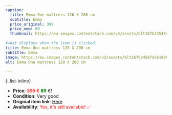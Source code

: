 ```yaml
---
caption:
  title: Emma One mattress 120 X 200 cm
  subtitle: Emma
  price_original: 399
  price_new: 89
  thumbnail: https://eu-images.contentstack.com/v3/assets/blt167b24547e5b1906/blt5094018595fff42a/660ee409b27e99ffb177808e/DE_One_Ma_Gallery_Hero_2.png?width=1920&format=pjpg&auto=webp&quality=80&disable=upscale
  
#what displays when the item is clicked:
title: Emma One mattress 120 X 200 cm
subtitle: Emma
image: https://eu-images.contentstack.com/v3/assets/blt167b24547e5b1906/blt5094018595fff42a/660ee409b27e99ffb177808e/DE_One_Ma_Gallery_Hero_2.png?width=1920&format=pjpg&auto=webp&quality=80&disable=upscale
alt: Emma One mattress 120 X 200 cm

---
```

{:.list-inline} 
- **Price**: <span style="color:red"><del>399 €</del></span> <span style="color:green">**89**</span> €!
- **Condition**: Very good
- **Original item link**: [Here](nan)
- **Availability**: <span style='color:red'>Yes, it's still available! ✅</span>
